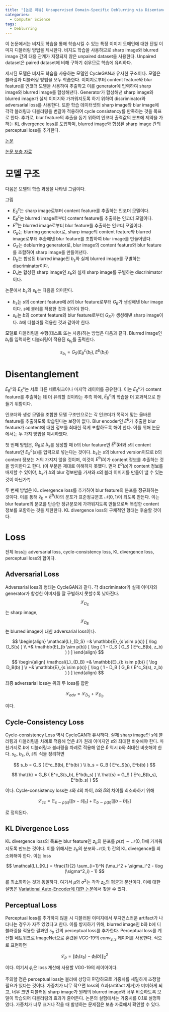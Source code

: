 ```yaml
---
title: "[논문 리뷰] Unsupervised Domain-Specific Deblurring via Disentangled Representations"
categories:
  - Computer Science
tags:
  - Deblurring
---
```


이 논문에서는 비지도 학습을 통해 학습시킬 수 있는 특정 이미지 도메인에 대한 단일 이미지 디블러링 방법을 제시한다. 비지도 학습을 사용하므로 sharp image와 blurred image 간의 대응 관계가 지정되지 않은 unpaired dataset을 사용한다. Unpaired dataset은 paired dataset에 비해 구하기 쉬우므로 학습에 유리하다.

제시된 모델은 비지도 학습을 사용하는 모델인 CycleGAN과 유사한 구조이다. 모델은 블러링과 디블러링 방법을 모두 학습한다. 이미지로부터 content feature와 blur feature를 인코더 모델을 사용하여 추출하고 이를 generator에 입력하여 sharp image와 blurred image를 합성해낸다. Generator가 합성해낸 sharp image와 blurred image가 실제 이미지와 가까워지도록 하기 위하여 discriminator와 adversarial loss를 사용한다. 또한 학습 데이터셋의 sharp image와 blur image에 각각 블러링과 디블러링을 번갈아 적용하여 cycle consistency를 만족하는 것을 목표로 한다. 추가로, blur feature의 추출을 돕기 위하여 인코더 출력값의 분포에 제약을 가하는 KL divergence loss를 도입하며, blurred image와 합성된 sharp image 간의 perceptual loss를 추가한다.

[논문](https://openaccess.thecvf.com/content_CVPR_2019/papers/Lu_Unsupervised_Domain-Specific_Deblurring_via_Disentangled_Representations_CVPR_2019_paper.pdf)

[논문 보충 자료](https://openaccess.thecvf.com/content_CVPR_2019/supplemental/Lu_Unsupervised_Domain-Specific_Deblurring_CVPR_2019_supplemental.pdf)

# 모델 구조

다음은 모델의 학습 과정을 나타낸 그림이다.

그림

- $E^c_S$는 sharp image로부터 content feature를 추출하는 인코더 모델이다.
- $E^c_B$는 blurred image로부터 content feature를 추출하는 인코더 모델이다.
- $E^b$는 blurred image로부터 blur feature를 추출하는 인코더 모델이다.
- $G_B$는 blurring generator로, sharp image의 content feature와 blurred image로부터 추출해낸 blur feature를 조합하여 blur image를 만들어낸다.
- $G_S$는 deblurring generator로, blur image의 content feature와 blur feature를 조합하여 sharp image를 만들어낸다.
- $D_b$는 합성된 blurred image인 $b_s$와 실제 blurred image를 구별하는 discriminator이다.
- $D_s$는 합성된 sharp image인 $s_b$와 실제 sharp image를 구별하는 discrinimator이다.

논문에서 $b_s$와 $s_b$는 다음을 의미한다.

- $b_s$는 $s$의 content feature에 $b$의 blur feature로부터 $G_B$가 생성해낸 blur image이다. $s$에 블러를 적용한 것과 같아야 한다.
- $s_b$는 $b$의 content feature와 blur feature로부터 $G_S$가 생성해낸 sharp image이다. $b$에 디블러를 적용한 것과 같아야 한다.

모델로 디블러링을 수행(테스트 또는 사용)하는 방법은 다음과 같다. Blurred image인 $b_t$를 입력하면 디블러링이 적용된 $s_{b_t}$를 출력한다.

$$ s_{b_t} = G_S ( E^c_B(b_t), E^b(b_t) ) $$

# Disentanglement

$E^c_B$와 $E^c_S$는 서로 다른 네트워크이나 마지막 레이어를 공유한다. 이는 $E^c_S$가 content feature를 추출하는 데 더 유리할 것이라는 추측 하에, $E^c_B$의 학습을 더 효과적으로 만들기 위함이다.

인코더와 생성 모델을 조합한 모델 구조만으로는 각 인코더가 목적에 맞는 올바른 feature를 추출하도록 학습된다는 보장이 없다. Blur encoder인 $E^b$가 추출한 blur feature가 content에 대한 정보를 최대한 적게 포함하도록 해야 한다. 이를 위해 논문에서는 두 가지 방법을 제시하였다.

첫 번째 방법은, $G_B$로 $b_s$를 생성할 때 $b$의 blur feature인 $E^b(b)$와 $s$의 content feature인 $E^c_S(s)$를 입력으로 넣는다는 것이다. $b_s$는 $s$의 blurred version이므로 $b$의 content 정보는 거의 가지지 않을 것이며, 이것이 $E^b(b)$가 content 정보를 추출하는 것을 방지한다고 한다. (이 부분은 제대로 이해하지 못했다. 먼저 $E^b(b)$가 content 정보를 배제할 수 있어야, $b_s$가 $b$의 blur 정보만을 가져와 $s$의 블러 이미지를 만들어 낼 수 있는 것이 아닌가?)

두 번째 방법은 KL divergence loss를 추가하여 blur feature의 분포를 정규화하는 것이다. 이를 통해 $z_b = E^b(b)$의 분포가 표준정규분포 $\mathcal N(0, 1)$이 되도록 만든다. 이는 blur feature의 분포를 단순한 정규분포에 가까워지도록 만듦으로써 복잡한 content 정보를 포함하는 것을 제한한다. KL divergence loss의 구체적인 형태는 후술할 것이다.

# Loss

전체 loss는 adversarial loss, cycle-consistency loss, KL divergence loss, perceptual loss의 합이다.

## Adversarial Loss

Adversarial loss의 형태는 CycleGAN과 같다. 각 discriminator가 실제 이미지와 generator가 합성한 이미지를 잘 구별하지 못할수록 낮아진다. $$\mathcal{L}_{D_S}$$는 sharp image, $$\mathcal{L}_{D_B}$$는 blurred image에 대한 adversarial loss이다.

$$ \begin{align} \mathcal{L}_{D_S} =& \mathbb{E}_{s \sim p(s)} [ \log D_S(s) ] \\ +& \mathbb{E}_{b \sim p(b)} [ \log ( 1 - D_S ( G_S ( E^c_B(b), z_b) ) ) ] \end{align} $$

$$ \begin{align} \mathcal{L}_{D_B} =& \mathbb{E}_{b \sim p(b)} [ \log D_B(b) ] \\ +& \mathbb{E}_{s \sim p(s)} [ \log ( 1 - D_B ( G_B ( E^c_S(s), z_b) ) ) ] \end{align} $$

최종 adversarial loss는 위의 두 loss를 합한

$$ \mathcal{L}_{adv} = \mathcal{L}_{D_S} + \mathcal{L}_{D_B} $$

이다.

## Cycle-Consistency Loss

Cycle-consistency Loss 역시 CycleGAN과 유사하다. 실제 sharp image인 $s$에 블러링과 디블러링을 차례로 적용해 얻은 $\hat{s}$가 원래 이미지인 $s$와 최대한 비슷해야 한다. 마찬가지로 $b$에 디블러링과 블러링을 차례로 적용해 얻은 $\hat{b}$ 역시 $b$와 최대한 비슷해야 한다. $s_b$, $b_s$, $\hat{b}$, $\hat{s}$의 식을 정리하면

$$ s_b = G_S ( E^c_B(b), E^b(b) ) \\ b_s = G_B ( E^c_S(s), E^b(b) ) $$

$$ \hat{b} = G_B ( E^c_S(s_b), E^b(b_s) ) \\ \hat{s} = G_S ( E^c_B(b_s), E^b(b_s) ) $$

이다. Cycle-consistency loss는 $s$와 $\hat{s}$의 차이, $b$와 $\hat{b}$의 차이를 최소화하기 위해

$$ \mathcal{L}_{cc} = \mathbb{E}_{s \sim p(s)} [ \lVert s - \hat{s} \rVert_1 ] + \mathbb{E}_{b \sim p(b)} [ \lVert b - \hat{b} \rVert_1 ] $$

로 정의된다.

## KL Divergence Loss

KL divergence loss의 목표는 blur feature인 $z_b$의 분포를 $p(z) \sim \mathcal{N}(0, 1)$에 가까워지도록 만드는 것이다. 이를 위해서는 $z_b$의 분포와 $\mathcal{N}(0, 1)$ 간의 KL divergence를 최소화해야 한다. 이는 loss

$$ \mathcal{L}_{KL} = \frac{1}{2} \sum_{i=1}^N (\mu_i^2 + \sigma_i^2 - \log (\sigma^2_i) - 1) $$

를 최소화하는 것과 동일하다. 여기서 $\mu$와 $\sigma^2$는 각각 $z_b$의 평균과 분산이다. 이에 대한 설명은 [Variational Auto-Encoder에 대한 논문](https://arxiv.org/pdf/1312.6114.pdf)에서 찾을 수 있다.

## Perceptual Loss

Perceptual loss를 추가하지 않을 시 디블러된 이미지에서 부자연스러운 artifact가 나타나는 경우가 자주 있었다고 한다. 이를 방지하기 위해, blurred image인 $b$와 $b$에 디블러링을 적용한 결과인 $s_b$ 간의 perceptual loss를 추가한다. Perceptual loss를 계산할 네트워크로 ImageNet으로 훈련된 VGG-19의 $conv_{3,3}$ 레이어를 사용한다. 식으로 표현하면

$$ \mathcal{L}_p = \lVert \phi_l(s_b) - \phi_l(b) \rVert_2^2 $$

이다. 여기서 $\phi_l$은 loss 계산에 사용할 VGG-19의 레이어이다.

주의할 점은 perceptual loss는 블러에 상당히 민감하므로 가중치를 세밀하게 조정할 필요가 있다는 것이다. 가중치가 너무 작으면 loss의 효과(artifact 제거)가 미미하게 되고, 너무 크면 디블러된 sharp image가 원래의 blurred image와 너무 비슷하도록 모델이 학습되어 디블러링의 효과가 줄어든다. 논문의 실험에서는 가중치를 $0.1$로 설정하였다. 가중치가 너무 크거나 작을 때 발생하는 문제점은 보충 자료에서 확인할 수 있다.
